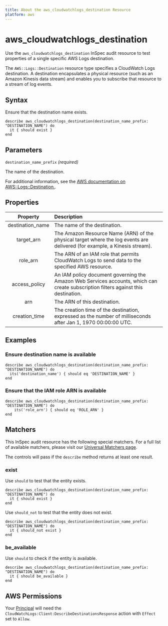 ```yaml
---
title: About the aws_cloudwatchlogs_destination Resource
platform: aws
---
```


# aws_cloudwatchlogs_destination

Use the `aws_cloudwatchlogs_destination` InSpec audit resource to test properties of a single specific AWS Logs destination.

The `AWS::Logs::Destination` resource type specifies a CloudWatch Logs destination. A destination encapsulates a physical resource (such as an Amazon Kinesis data stream) and enables you to subscribe that resource to a stream of log events.

## Syntax

Ensure that the destination name exists.

    describe aws_cloudwatchlogs_destination(destination_name_prefix: "DESTINATION_NAME") do
      it { should exist }
    end

## Parameters

`destination_name_prefix` _(required)_

The name of the destination.

For additional information, see the [AWS documentation on AWS::Logs::Destination.](https://docs.aws.amazon.com/AWSCloudFormation/latest/UserGuide/aws-resource-logs-destination.html).

## Properties

| Property | Description |
| :---: | :--- |
| destination_name    | The name of the destination. |
| target_arn          | The Amazon Resource Name (ARN) of the physical target where the log events are delivered (for example, a Kinesis stream). |
| role_arn            | The ARN of an IAM role that permits CloudWatch Logs to send data to the specified AWS resource. |
| access_policy       | An IAM policy document governing the Amazon Web Services accounts, which can create subscription filters against this destination. |
| arn                 | The ARN of this destination. |
| creation_time       | The creation time of the destination, expressed as the number of milliseconds after Jan 1, 1970 00:00:00 UTC. |

## Examples

### Ensure destination name is available

    describe aws_cloudwatchlogs_destination(destination_name_prefix: "DESTINATION_NAME") do
      its('destination_name') { should eq 'DESTINATION_NAME' }
    end

### Ensure that the IAM role ARN is available

    describe aws_cloudwatchlogs_destination(destination_name_prefix: "DESTINATION_NAME") do
        its('role_arn') { should eq 'ROLE_ARN' }
    end

## Matchers

This InSpec audit resource has the following special matchers. For a full list of available matchers, please visit our [Universal Matchers page](https://www.inspec.io/docs/reference/matchers/).

The controls will pass if the `describe` method returns at least one result.

### exist

Use `should` to test that the entity exists.

    describe aws_cloudwatchlogs_destination(destination_name_prefix: "DESTINATION_NAME") do
      it { should exist }
    end

Use `should_not` to test that the entity does not exist.

    describe aws_cloudwatchlogs_destination(destination_name_prefix: "DESTINATION_NAME") do
      it { should_not exist }
    end

### be_available

Use `should` to check if the entity is available.

    describe aws_cloudwatchlogs_destination(destination_name_prefix: "DESTINATION_NAME") do
      it { should be_available }
    end

## AWS Permissions

Your [Principal](https://docs.aws.amazon.com/IAM/latest/UserGuide/intro-structure.html#intro-structure-principal) will need the `CloudWatchLogs:Client:DescribeDestinationsResponse` action with `Effect` set to `Allow`.
